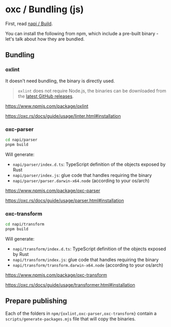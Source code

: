 # oxc / Bundling (js)

First, read [napi / Build](../napi/build.md).

You can install the following from npm, which include a pre-built binary - let's talk about how they are bundled.

## Bundling

### oxlint

It doesn't need bundling, the binary is directly used.

> `oxlint` does not require Node.js, the binaries can be downloaded from the [latest GitHub releases](https://github.com/oxc-project/oxc/releases/latest).

<https://www.npmjs.com/package/oxlint>

<https://oxc.rs/docs/guide/usage/linter.html#installation>

### oxc-parser

```sh
cd napi/parser
pnpm build
```

Will generate:

- `napi/parser/index.d.ts`: TypeScript definition of the objects exposed by Rust
- `napi/parser/index.js`: glue code that handles requiring the binary
- `napi/parser/parser.darwin-x64.node` (according to your os/arch)

<https://www.npmjs.com/package/oxc-parser>

<https://oxc.rs/docs/guide/usage/parser.html#installation>

### oxc-transform

```sh
cd napi/transform
pnpm build
```

Will generate:

- `napi/transform/index.d.ts`: TypeScript definition of the objects exposed by Rust
- `napi/transform/index.js`: glue code that handles requiring the binary
- `napi/transform/transform.darwin-x64.node` (according to your os/arch)

<https://www.npmjs.com/package/oxc-transform>

<https://oxc.rs/docs/guide/usage/transformer.html#installation>

## Prepare publishing

Each of the folders in `npm/{oxlint,oxc-parser,oxc-transform}` contain a `scripts/generate-packages.mjs` file that will copy the binaries.
